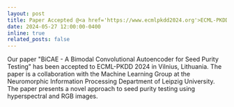 ```yaml
---
layout: post
title: Paper Accepted @<a href='https://www.ecmlpkdd2024.org'>ECML-PKDD 2024</a>
date: 2024-05-27 12:00:00-0400
inline: true
related_posts: false
---
```


Our paper "BiCAE - A Bimodal Convolutional Autoencoder for Seed Purity Testing" has been accepted to ECML-PKDD 2024 in Vilnius, Lithuania. The paper is a collaboration with the Machine Learning Group at the Neuromorphic Information Processing Department of Leipzig University. The paper presents a novel approach to seed purity testing using hyperspectral and RGB images.
